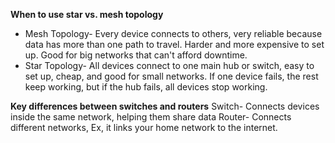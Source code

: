 **When to use star vs. mesh topology**
* Mesh Topology- Every device connects to others, very reliable because data has more than one path to travel. Harder and more expensive to set up. Good for big networks that can't afford downtime.
* Star Topology- All devices connect to one main hub or switch, easy to set up, cheap, and good for small networks. If one device fails, the rest keep working, but if the hub fails, all devices stop working.

**Key differences between switches and routers**
Switch- Connects devices inside the same network, helping them share data
Router- Connects different networks, Ex, it links your home network to the internet.
